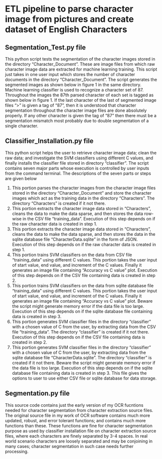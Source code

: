 # ETL pipeline to parse character image from pictures and create dataset of English Characters

## Segmentation_Test.py file
This python script tests the segmentation of the character images stored in the directory “Character_Document”. These are image files from which raw character image data are extracted for machine learning training.  This script just takes in one user input which stores the number of character documents in the directory “Character_Document”. The script generates the segmented images as shown below in figure 1 in the same directory. Machine learning classifier is used to recognize a character set of 87. Throughout the images the 87th parsed character of each set is tagged as shown below in figure 1. If the last character of the last of segmented image files “>” is given a tag of “87”, then it is understood that character segmentation throughout the character image files are done absolutely properly. If any other character is given the tag of “87” then there must be a segmentation mismatch most probably due to double segmentation of a single character.

## Classifier_Installation.py file
This python script helps the user to retrieve character image data; clean the raw data; and investigate the SVM classifiers using different C values, and finally installs the classifier file stored in directory “classifier”. The script contains seven major parts whose execution is controlled by user inputs from the command terminal. The descriptions of the seven parts or steps are given below
1. This portion parses the character images from the character image files stored in the directory “Character_Document” and store the character images which act as the training data in the directory “Characters”. The directory “Characters” is created if it not there.
2. This portion extracts the character image data stored in “Characters”, cleans the data to make the data sparse, and then stores the data row-wise in the CSV file “training_data”. Execution of this step depends on if the raw character data is created in step 1.
3. This portion extracts the character image data stored in “Characters”, cleans the data to make the data sparse, and then stores the data in the sqlite database file “CharacterData.sqlite” in the form of JSON. Execution of this step depends on if the raw character data is created in step 1.
4. This portion trains SVM classifiers on the data from CSV file “training_data” using different C values. This portion takes the user input of start value, end value, and increment of the C values. Finally it generates an image file containing “Accuracy vs C value” plot. Execution of this step depends on if the CSV file containing data is created in step 2.
5. This portion trains SVM classifiers on the data from sqlite database file “training_data” using different C values. This portion takes the user input of start value, end value, and increment of the C values. Finally it generates an image file containing “Accuracy vs C value” plot. Beware the script might generate memory error if the data file is too large. Execution of this step depends on if the sqlite database file containing data is created in step 3.
6. This portion generates SVM classifier files in the directory “classifier” with a chosen value of C from the user, by extracting data from the CSV file “training_data”. The directory “classifier” is created if it not there. Execution of this step depends on if the CSV file containing data is created in step 2.
7. This portion generates SVM classifier files in the directory “classifier” with a chosen value of C from the user, by extracting data from the sqlite database file “CharacterData.sqlite”. The directory “classifier” is created if it not there. Beware the script might generate memory error if the data file is too large. Execution of this step depends on if the sqlite database file containing data is created in step 3.
This file gives the options to user to use either CSV file or sqlite database for data storage.

## Segmentation.py file
This source code contains just the early version of my OCR fucntions needed for character segmentation from character extraction source files. The original source file in my work of OCR software contains much more updated, robust, and error tolerant functions; and contains much more functions than these. These functions are fine for character segmentation purpose as used by classifier installation file on character extraction source files, where each characters are finely separated by 3-4 spaces. In real world scenario characters are loosely separated and may be conjoining in many cases; character segmentation in such case needs further processing.